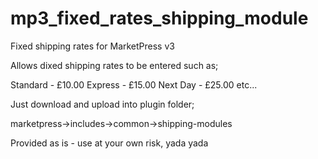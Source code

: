 # mp3_fixed_rates_shipping_module

Fixed shipping rates for MarketPress v3

Allows dixed shipping rates to be entered such as;

Standard - £10.00
Express - £15.00
Next Day - £25.00
etc...

Just download and upload into plugin folder;

marketpress->includes->common->shipping-modules

Provided as is - use at your own risk, yada yada
